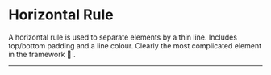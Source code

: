 # Horizontal Rule
A horizontal rule is used to separate elements by a thin line. Includes top/bottom padding and a line colour. Clearly the most complicated element in the framework 🤯 .

<code-preview heading="Horizontal rule">
    <hr class="hr">
</code-preview>
